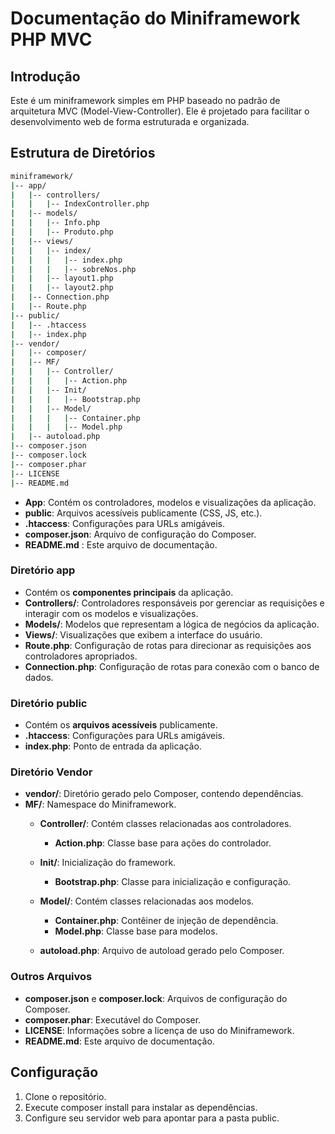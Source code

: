 # Documentação do Miniframework PHP MVC

## Introdução
Este é um miniframework simples em PHP baseado no padrão de arquitetura MVC (Model-View-Controller). Ele é projetado para facilitar o desenvolvimento web de forma estruturada e organizada.

## Estrutura de Diretórios
```bash
miniframework/
|-- app/
|   |-- controllers/
|   |   |-- IndexController.php
|   |-- models/
|   |   |-- Info.php
|   |   |-- Produto.php
|   |-- views/
|   |   |-- index/
|   |   |   |-- index.php
|   |   |   |-- sobreNos.php
|   |   |-- layout1.php
|   |   |-- layout2.php
|   |-- Connection.php
|   |-- Route.php
|-- public/
|   |-- .htaccess
|   |-- index.php
|-- vendor/
|   |-- composer/
|   |-- MF/
|   |   |-- Controller/
|   |   |   |-- Action.php
|   |   |-- Init/
|   |   |   |-- Bootstrap.php
|   |   |-- Model/  
|   |   |   |-- Container.php
|   |   |   |-- Model.php
|   |-- autoload.php
|-- composer.json
|-- composer.lock
|-- composer.phar
|-- LICENSE
|-- README.md
```

- **App**: Contém os controladores, modelos e visualizações da aplicação.
- **public**: Arquivos acessíveis publicamente (CSS, JS, etc.).
- **.htaccess**: Configurações para URLs amigáveis.
- **composer.json**: Arquivo de configuração do Composer.
- **README.md** : Este arquivo de documentação.

### Diretório app
- Contém os **componentes principais** da aplicação.
- **Controllers/**: Controladores responsáveis por gerenciar as requisições e interagir com os modelos e visualizações.
- **Models/**: Modelos que representam a lógica de negócios da aplicação.
- **Views/**: Visualizações que exibem a interface do usuário.
- **Route.php**: Configuração de rotas para direcionar as requisições aos controladores apropriados.
- **Connection.php**: Configuração de rotas para conexão com o banco de dados.

### Diretório public

- Contém os **arquivos acessíveis** publicamente.
- **.htaccess**: Configurações para URLs amigáveis.
- **index.php**: Ponto de entrada da aplicação.

### Diretório Vendor

- **vendor/**: Diretório gerado pelo Composer, contendo dependências.
- **MF/**: Namespace do Miniframework.
  - **Controller/**: Contém classes relacionadas aos controladores.
    - **Action.php**: Classe base para ações do controlador.
  - **Init/**: Inicialização do framework.
    - **Bootstrap.php**: Classe para inicialização e configuração.
  - **Model/**: Contém classes relacionadas aos modelos.
    - **Container.php**: Contêiner de injeção de dependência.
    - **Model.php**: Classe base para modelos.

  - **autoload.php**: Arquivo de autoload gerado pelo Composer.

### Outros Arquivos
- **composer.json** e **composer.lock**: Arquivos de configuração do Composer.
- **composer.phar**: Executável do Composer.
- **LICENSE**: Informações sobre a licença de uso do Miniframework.
- **README.md**: Este arquivo de documentação.

## Configuração
1. Clone o repositório.
2. Execute composer install para instalar as dependências.
3. Configure seu servidor web para apontar para a pasta public.

